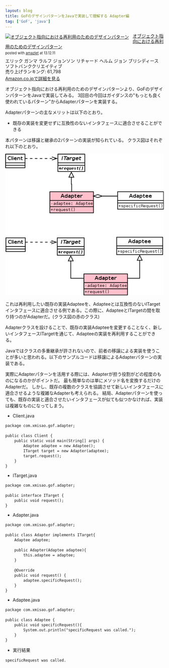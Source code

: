 ```yaml
---
layout: blog
title: GoFのデザインパターンをJavaで実装して理解する Adapter編
tag: ['GoF', 'java']
---
```




<div class="amazlet-box" style="margin-bottom:0px;"><div class="amazlet-image" style="float:left;margin:0px 12px 1px 0px;"><a href="http://www.amazon.co.jp/exec/obidos/ASIN/4797311126/xmisao-22/ref=nosim/" name="amazletlink" target="_blank"><img src="https://images-fe.ssl-images-amazon.com/images/I/418CWTjHAFL._SL160_.jpg" alt="オブジェクト指向における再利用のためのデザインパターン" style="border: none;" /></a></div><div class="amazlet-info" style="line-height:120%; margin-bottom: 10px"><div class="amazlet-name" style="margin-bottom:10px;line-height:120%"><a href="http://www.amazon.co.jp/exec/obidos/ASIN/4797311126/xmisao-22/ref=nosim/" name="amazletlink" target="_blank">オブジェクト指向における再利用のためのデザインパターン</a><div class="amazlet-powered-date" style="font-size:80%;margin-top:5px;line-height:120%">posted with <a href="http://www.amazlet.com/" title="amazlet" target="_blank">amazlet</a> at 13.12.11</div></div><div class="amazlet-detail">エリック ガンマ ラルフ ジョンソン リチャード ヘルム ジョン ブリシディース <br />ソフトバンククリエイティブ <br />売り上げランキング: 61,798<br /></div><div class="amazlet-sub-info" style="float: left;"><div class="amazlet-link" style="margin-top: 5px"><a href="http://www.amazon.co.jp/exec/obidos/ASIN/4797311126/xmisao-22/ref=nosim/" name="amazletlink" target="_blank">Amazon.co.jpで詳細を見る</a></div></div></div><div class="amazlet-footer" style="clear: left"></div></div>

オブジェクト指向における再利用のためのデザインパターンより、GoFのデザインパターンをJavaで実装してみる。
3回目の今回はガイダンスの"もっとも良く使われているパターン"からAdapterパターンを実装する。

Adapterパターンの主なメリットは以下のとおり。

- 既存の実装を変更せずに互換性のないインタフェースに適合させることができる

本パターンは移譲と継承の2パターンの実装が知られている。
クラス図はそれぞれ以下のとおり。

![Adapter](/assets/2014_01_09_gof_adapter.png)

これは再利用したい既存の実装Adapteeを、Adapteeとは互換性のないITargetインタフェースに適合させる例である。この際に、AdapteeとITargetの間を取り持つのがAdapterだ。(クラス図の赤のクラス)

Adapterクラスを設けることで、既存の実装Adapteeを変更することなく、新しいインタフェースITargetを通じて、Adapteeの実装を再利用することができる。

Javaではクラスの多重継承が許されないので、前者の移譲による実装を使うことが多いと思われる。以下のサンプルコードは移譲によるAdapterパターンの実装である。

実際にAdapterパターンを活用する際には、Adapterが担う役割がどの程度のものになるのかがポイントだ。
最も簡単なのは単にメソッド名を変換するだけのAdapterだ。
しかし、既存の複数のクラスを協調させて新しいインタフェースに適合させるような複雑なAdapterも考えられる。
結局、Adapterパターンを使っても、既存の実装と適合させたいインタフェースが似ても似つかなければ、実装は複雑なものになってしまう。

- Client.java

~~~~
package com.xmisao.gof.adapter;

public class Client {
	public static void main(String[] args) {
		Adaptee adaptee = new Adaptee();
		ITarget target = new Adapter(adaptee);
		target.request();
	}
}
~~~~

- ITarget.java

~~~~
package com.xmisao.gof.adapter;

public interface ITarget {
	public void request();
}
~~~~

- Adapter.java

~~~~
package com.xmisao.gof.adapter;

public class Adapter implements ITarget{
	Adaptee adaptee;

	public Adapter(Adaptee adaptee){
		this.adaptee = adaptee;
	}
	
	@Override
	public void request() {
		adaptee.specificRequest();		
	}
}
~~~~

- Adaptee.java

~~~~
package com.xmisao.gof.adapter;

public class Adaptee {
	public void specificRequest(){
		System.out.println("specificRequest was called.");
	}
}
~~~~

- 実行結果

~~~~
specificRequest was called.
~~~~
